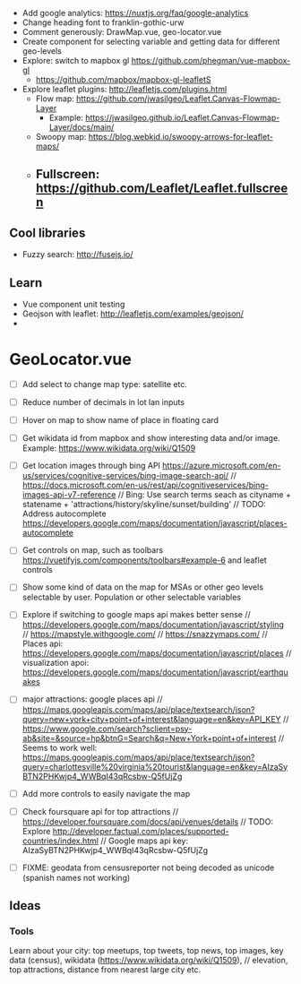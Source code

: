* Add google analytics: https://nuxtjs.org/faq/google-analytics
* Change heading font to franklin-gothic-urw
* Comment generously: DrawMap.vue, geo-locator.vue
* Create component for selecting variable and getting data for different geo-levels
* Explore: switch to mapbox gl https://github.com/phegman/vue-mapbox-gl
  * https://github.com/mapbox/mapbox-gl-leafletS
* Explore leaflet plugins: http://leafletjs.com/plugins.html
  * Flow map: https://github.com/jwasilgeo/Leaflet.Canvas-Flowmap-Layer
    * Example: https://jwasilgeo.github.io/Leaflet.Canvas-Flowmap-Layer/docs/main/
  * Swoopy map: https://blog.webkid.io/swoopy-arrows-for-leaflet-maps/
  * ## Fullscreen: https://github.com/Leaflet/Leaflet.fullscreen

## Cool libraries

* Fuzzy search: http://fusejs.io/

## Learn

* Vue component unit testing
* Geojson with leaflet: http://leafletjs.com/examples/geojson/
*

# GeoLocator.vue

* [ ] Add select to change map type: satellite etc.
* [ ] Reduce number of decimals in lot lan inputs
* [ ] Hover on map to show name of place in floating card
* [ ] Get wikidata id from mapbox and show interesting data and/or image. Example:
      https://www.wikidata.org/wiki/Q1509
* [ ] Get location images through bing API
      https://azure.microsoft.com/en-us/services/cognitive-services/bing-image-search-api/ //
      https://docs.microsoft.com/en-us/rest/api/cognitiveservices/bing-images-api-v7-reference //
      Bing: Use search terms seach as cityname + statename +
      'attractions/history/skyline/sunset/building' // TODO: Address autocomplete
      https://developers.google.com/maps/documentation/javascript/places-autocomplete
* [ ] Get controls on map, such as toolbars https://vuetifyjs.com/components/toolbars#example-6 and
      leaflet controls
* [ ] Show some kind of data on the map for MSAs or other geo levels selectable by user. Population
      or other selectable variables
* [ ] Explore if switching to google maps api makes better sense //
      https://developers.google.com/maps/documentation/javascript/styling //
      https://mapstyle.withgoogle.com/ // https://snazzymaps.com/ // Places api:
      https://developers.google.com/maps/documentation/javascript/places // visualization apoi:
      https://developers.google.com/maps/documentation/javascript/earthquakes
* [ ] major attractions: google places api //
      https://maps.googleapis.com/maps/api/place/textsearch/json?query=new+york+city+point+of+interest&language=en&key=API_KEY
      //
      https://www.google.com/search?sclient=psy-ab&site=&source=hp&btnG=Search&q=New+York+point+of+interest
      // Seems to work well:
      https://maps.googleapis.com/maps/api/place/textsearch/json?query=charlottesville%20virginia%20tourist&language=en&key=AIzaSyBTN2PHKwjp4_WWBqI43qRcsbw-Q5fUjZg
* [ ] Add more controls to easily navigate the map
* [ ] Check foursquare api for top attractions //
      https://developer.foursquare.com/docs/api/venues/details // TODO: Explore
      http://developer.factual.com/places/supported-countries/index.html // Google maps api key:
      AIzaSyBTN2PHKwjp4_WWBqI43qRcsbw-Q5fUjZg

* [ ] FIXME: geodata from censusreporter not being decoded as unicode (spanish names not working)

## Ideas

### Tools

Learn about your city: top meetups, top tweets, top news, top images, key data (census), wikidata
(https://www.wikidata.org/wiki/Q1509), // elevation, top attractions, distance from nearest large
city etc.
